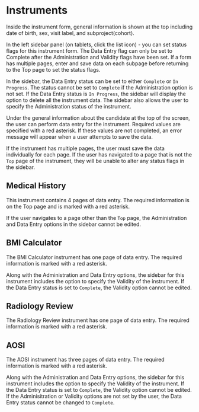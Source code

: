 # Instruments

Inside the instrument form, general information is shown at the top including date of birth, sex, visit label, and subproject(cohort).

In the left sidebar panel (on tablets, click the list icon) - you can set status flags for this instrument form.  The Data Entry flag can only be set to Complete after the Administration and Validity flags have been set. 
If a form has multiple pages, enter and save data on each subpage before returning to the Top page to set the status flags. 

In the sidebar, the Data Entry status can be set to either `Complete` or `In Progress`. The status cannot be set to `Complete` if the Administration option is not set. If the Data Entry status is `In Progress`, the sidebar will display the option to delete all the instrument data. The sidebar also allows the user to specify the Administration status of the instrument. 

Under the general information about the candidate at the top of the screen, the user can perform data entry for the instrument. Required values are specified with a red asterisk. If these values are not completed, an error message will appear when a user attempts to save the data. 

If the instrument has multiple pages, the user must save the data individually for each page. If the user has navigated to a page that is not the `Top` page of the instrument, they will be unable to alter any status flags in the sidebar. 

## Medical History

This instrument contains 4 pages of data entry. The required information is on the Top page and is marked with a red asterisk. 

If the user navigates to a page other than the `Top` page, the Administration and Data Entry options in the sidebar cannot be edited.

## BMI Calculator

The BMI Calculator instrument has one page of data entry. The required information is marked with a red asterisk.

Along with the Administration and Data Entry options, the sidebar for this instrument includes the option to specify the Validity of the instrument. If the Data Entry status is set to `Complete`, the Validity option cannot be edited.

## Radiology Review

The Radiology Review instrument has one page of data entry. The required information is marked with a red asterisk.

## AOSI

The AOSI instrument has three pages of data entry. The required information is marked with a red asterisk.

Along with the Administration and Data Entry options, the sidebar for this instrument includes the option to specify the Validity of the instrument. If the Data Entry status is set to `Complete`, the Validity option cannot be edited. If the Adminisitration or Validity options are not set by the user, the Data Entry status cannot be changed to `Complete`.
